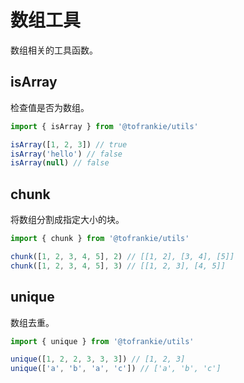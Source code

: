 # 数组工具

数组相关的工具函数。

## isArray

检查值是否为数组。

```typescript
import { isArray } from '@tofrankie/utils'

isArray([1, 2, 3]) // true
isArray('hello') // false
isArray(null) // false
```

## chunk

将数组分割成指定大小的块。

```typescript
import { chunk } from '@tofrankie/utils'

chunk([1, 2, 3, 4, 5], 2) // [[1, 2], [3, 4], [5]]
chunk([1, 2, 3, 4, 5], 3) // [[1, 2, 3], [4, 5]]
```

## unique

数组去重。

```typescript
import { unique } from '@tofrankie/utils'

unique([1, 2, 2, 3, 3, 3]) // [1, 2, 3]
unique(['a', 'b', 'a', 'c']) // ['a', 'b', 'c']
```
